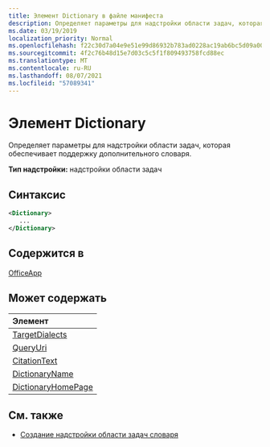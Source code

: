 ```yaml
---
title: Элемент Dictionary в файле манифеста
description: Определяет параметры для надстройки области задач, которая обеспечивает поддержку дополнительного словаря.
ms.date: 03/19/2019
localization_priority: Normal
ms.openlocfilehash: f22c30d7a04e9e51e99d86932b783ad0228ac19ab6bc5d09a0043a5f1046131e
ms.sourcegitcommit: 4f2c76b48d15e7d03c5c5f1f809493758fcd88ec
ms.translationtype: MT
ms.contentlocale: ru-RU
ms.lasthandoff: 08/07/2021
ms.locfileid: "57089341"
---
```

# <a name="dictionary-element"></a>Элемент Dictionary

Определяет параметры для надстройки области задач, которая обеспечивает поддержку дополнительного словаря.

**Тип надстройки:** надстройки области задач

## <a name="syntax"></a>Синтаксис

```XML
<Dictionary>
   ...
</Dictionary>
```

## <a name="contained-in"></a>Содержится в

[OfficeApp](officeapp.md)

## <a name="can-contain"></a>Может содержать

|Элемент|
|:-----|
|[TargetDialects](targetdialects.md)|
|[QueryUri](queryuri.md)|
|[CitationText](citationtext.md)|
|[DictionaryName](dictionaryname.md)|
|[DictionaryHomePage](dictionaryhomepage.md)|

## <a name="see-also"></a>См. также

- [Создание надстройки области задач словаря](../../word/dictionary-task-pane-add-ins.md)
